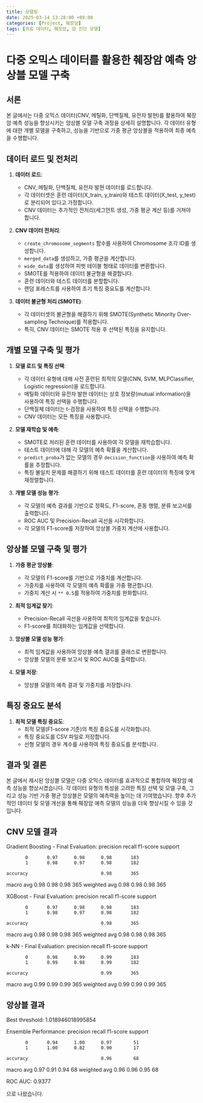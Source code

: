 ```yaml
---
title: 모델링
date: 2025-03-14 13:28:00 +09:00
categories: [Project, 췌장암]
tags: [의료 데이터, 췌장암, 암 진단 모델]
---
```


# 다중 오믹스 데이터를 활용한 췌장암 예측 앙상블 모델 구축

## 서론

본 글에서는 다중 오믹스 데이터(CNV, 메틸화, 단백질체, 유전자 발현)를 활용하여 췌장암 예측 성능을 향상시키는 앙상블 모델 구축 과정을 상세히 설명합니다. 각 데이터 유형에 대한 개별 모델을 구축하고, 성능을 기반으로 가중 평균 앙상블을 적용하여 최종 예측을 수행합니다.

## 데이터 로드 및 전처리

1.  **데이터 로드**:
    * CNV, 메틸화, 단백질체, 유전자 발현 데이터를 로드합니다.
    * 각 데이터셋은 훈련 데이터(X_train, y_train)와 테스트 데이터(X_test, y_test)로 분리되어 있다고 가정합니다.
    * CNV 데이터는 추가적인 전처리(세그먼트 생성, 가중 평균 계산 등)를 거쳐야 합니다.

2.  **CNV 데이터 전처리**:
    * `create_chromosome_segments` 함수를 사용하여 Chromosome 조각 ID를 생성합니다.
    * `merged_data`를 생성하고, 가중 평균을 계산합니다.
    * `wide_data`를 생성하여 피벗 테이블 형태로 데이터를 변환합니다.
    * SMOTE를 적용하여 데이터 불균형을 해결합니다.
    * 훈련 데이터와 테스트 데이터를 분할합니다.
    * 랜덤 포레스트를 사용하여 초기 특징 중요도를 계산합니다.

3.  **데이터 불균형 처리 (SMOTE)**:
    * 각 데이터셋의 불균형을 해결하기 위해 SMOTE(Synthetic Minority Over-sampling Technique)를 적용합니다.
    * 특히, CNV 데이터는 SMOTE 적용 후 선택된 특징을 유지합니다.

## 개별 모델 구축 및 평가

1.  **모델 로드 및 특징 선택**:
    * 각 데이터 유형에 대해 사전 훈련된 최적의 모델(CNN, SVM, MLPClassifier, Logistic regression)을 로드합니다.
    * 메틸화 데이터와 유전자 발현 데이터는 상호 정보량(mutual information)을 사용하여 특징 선택을 수행합니다.
    * 단백질체 데이터는 t-검정을 사용하여 특징 선택을 수행합니다.
    * CNV 데이터는 모든 특징을 사용합니다.

2.  **모델 재학습 및 예측**:
    * SMOTE로 처리된 훈련 데이터를 사용하여 각 모델을 재학습합니다.
    * 테스트 데이터에 대해 각 모델의 예측 확률을 계산합니다.
    * `predict_proba`가 없는 모델의 경우 `decision_function`을 사용하여 예측 확률을 추정합니다.
    * 특징 불일치 문제를 해결하기 위해 테스트 데이터를 훈련 데이터의 특징에 맞게 재정렬합니다.

3.  **개별 모델 성능 평가**:
    * 각 모델의 예측 결과를 기반으로 정확도, F1-score, 혼동 행렬, 분류 보고서를 출력합니다.
    * ROC AUC 및 Precision-Recall 곡선을 시각화합니다.
    * 각 모델의 F1-score를 저장하여 앙상블 가중치 계산에 사용합니다.

## 앙상블 모델 구축 및 평가

1.  **가중 평균 앙상블**:
    * 각 모델의 F1-score를 기반으로 가중치를 계산합니다.
    * 가중치를 사용하여 각 모델의 예측 확률을 가중 평균합니다.
    * 가중치 계산 시 `** 0.5`를 적용하여 가중치를 완화합니다.

2.  **최적 임계값 찾기**:
    * Precision-Recall 곡선을 사용하여 최적의 임계값을 찾습니다.
    * F1-score를 최대화하는 임계값을 선택합니다.

3.  **앙상블 모델 성능 평가**:
    * 최적 임계값을 사용하여 앙상블 예측 결과를 클래스로 변환합니다.
    * 앙상블 모델의 분류 보고서 및 ROC AUC를 출력합니다.

4.  **모델 저장**:
    * 앙상블 모델의 예측 결과 및 가중치를 저장합니다.

## 특징 중요도 분석

1.  **최적 모델 특징 중요도**:
    * 최적 모델(F1-score 기준)의 특징 중요도를 시각화합니다.
    * 특징 중요도를 CSV 파일로 저장합니다.
    * 선형 모델의 경우 계수를 사용하여 특징 중요도를 분석합니다.

## 결과 및 결론

본 글에서 제시된 앙상블 모델은 다중 오믹스 데이터를 효과적으로 통합하여 췌장암 예측 성능을 향상시켰습니다. 각 데이터 유형의 특성을 고려한 특징 선택 및 모델 구축, 그리고 성능 기반 가중 평균 앙상블은 모델의 예측력을 높이는 데 기여했습니다. 향후 추가적인 데이터 및 모델 개선을 통해 췌장암 예측 모델의 성능을 더욱 향상시킬 수 있을 것입니다.

## CNV 모델 결과

Gradient Boosting - Final Evaluation:
              precision    recall  f1-score   support

           0       0.97      0.98      0.98       183
           1       0.98      0.97      0.98       182

    accuracy                           0.98       365
   macro avg       0.98      0.98      0.98       365
weighted avg       0.98      0.98      0.98       365


XGBoost - Final Evaluation:
              precision    recall  f1-score   support

           0       0.97      0.98      0.98       183
           1       0.98      0.97      0.98       182

    accuracy                           0.98       365
   macro avg       0.98      0.98      0.98       365
weighted avg       0.98      0.98      0.98       365


k-NN - Final Evaluation:
              precision    recall  f1-score   support

           0       0.98      0.99      0.99       183
           1       0.99      0.98      0.99       182

    accuracy                           0.99       365
   macro avg       0.99      0.99      0.99       365
weighted avg       0.99      0.99      0.99       365




## 앙상블 결과

Best threshold: 1.018946018995854

Ensemble Performance:
              precision    recall  f1-score   support

           0       0.94      1.00      0.97        51
           1       1.00      0.82      0.90        17

    accuracy                           0.96        68
   macro avg       0.97      0.91      0.94        68
weighted avg       0.96      0.96      0.95        68

ROC AUC: 0.9377

으로 나왔습니다.